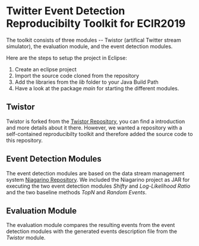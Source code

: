 # Twitter Event Detection Reproducibilty Toolkit for ECIR2019

The toolkit consists of three modules -- Twistor (artifical Twitter stream simulator), the evaluation module, and the event detection modules.

Here are the steps to setup the project in Eclipse:

1. Create an eclipse project
2. Import the source code cloned from the repository
3. Add the libraries from the *lib* folder to your Java Build Path
4. Have a look at the package *main* for starting the different modules.

## Twistor
Twistor is forked from the [Twistor Repository](https://github.com/HarryEuro/Twistor), you can find a introduction and more details about it there. However, we wanted a repository with a self-contained reproducibilty toolkit and therefore added the source code to this repository.

## Event Detection Modules
The event detection modules are based on the data stream management system [Niagarino Repository](https://github.com/DBIS-UniKN/niagarino). We included the Niagarino project as JAR for executing the two event detection modules *Shifty* and *Log-Likelihood Ratio* and the two baseline methods *TopN* and *Random Events*.

## Evaluation Module
The evaluation module compares the resulting events from the event detection modules with the generated events description file from the *Twistor* module.
